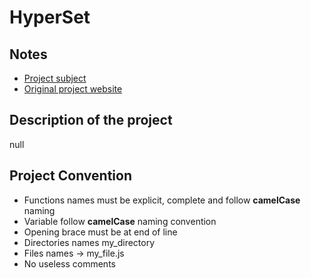 # HyperSet

## Notes

- [Project subject](https://codefirst.iut.uca.fr/git/cedric.bouhours/Projets_SAE_S4/src/branch/master/Projets/Projet_11.md)
- [Original project website](https://sancy.iut.uca.fr/~lafourcade/hyper-set-reda/HyperSet/)

## Description of the project 

null

## Project Convention

- Functions names must be explicit, complete and follow **camelCase** naming
- Variable follow **camelCase** naming convention
- Opening brace must be at end of line
- Directories names my_directory
- Files names -> my_file.js
- No useless comments